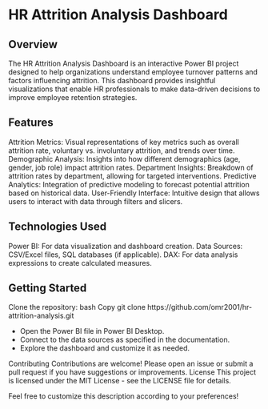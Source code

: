 <b><h1>HR Attrition Analysis Dashboard</h1></b> 
<h2>Overview</h2>
<p>
The HR Attrition Analysis Dashboard is an interactive Power BI project designed to help organizations understand employee turnover patterns and factors influencing attrition. This dashboard provides insightful visualizations that enable HR professionals to make data-driven decisions to improve employee retention strategies.
</p>
<h2>Features</h2>
<p>
Attrition Metrics: Visual representations of key metrics such as overall attrition rate, voluntary vs. involuntary attrition, and trends over time.
Demographic Analysis: Insights into how different demographics (age, gender, job role) impact attrition rates.
Department Insights: Breakdown of attrition rates by department, allowing for targeted interventions.
Predictive Analytics: Integration of predictive modeling to forecast potential attrition based on historical data.
User-Friendly Interface: Intuitive design that allows users to interact with data through filters and slicers.
</p>
<h2>Technologies Used</h2>
<p>
Power BI: For data visualization and dashboard creation.
Data Sources: CSV/Excel files, SQL databases (if applicable).
DAX: For data analysis expressions to create calculated measures.
</p>
<h2>Getting Started</h2>
<p>
Clone the repository:
bash
Copy
git clone https://github.com/omr2001/hr-attrition-analysis.git
</p>
<p>
<ul>
<li>Open the Power BI file in Power BI Desktop.</li>
<li>Connect to the data sources as specified in the documentation.</li>
<li>Explore the dashboard and customize it as needed.</li>
</ul>
Contributing
Contributions are welcome! Please open an issue or submit a pull request if you have suggestions or improvements.
License
This project is licensed under the MIT License - see the LICENSE file for details.
</p>
<p>Feel free to customize this description according to your preferences!</p>
